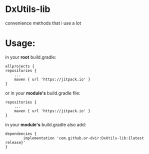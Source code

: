 # DxUtils-lib
convenience methods that i use a lot

# Usage:
in your **root** build.gradle:

    allprojects {
	repositories {
		...
		maven { url 'https://jitpack.io' }
	}

or in your **module's** build.gradle file:

	repositories {
	    ...
	    maven { url 'https://jitpack.io' }
	}


in your **module's** build.gradle also add:

  	dependencies {
            implementation 'com.github.or-dvir:DxUtils-lib:{latest release}'           
	}

